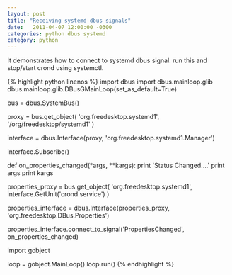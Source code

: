 ```yaml
---
layout: post
title: "Receiving systemd dbus signals"
date:   2011-04-07 12:00:00 -0300
categories: python dbus systemd
category: python
---
```


It demonstrates how to connect to systemd dbus signal. run this and stop/start crond using systemctl.

{% highlight python linenos %}
import dbus
import dbus.mainloop.glib
dbus.mainloop.glib.DBusGMainLoop(set_as_default=True)

bus = dbus.SystemBus()

proxy = bus.get_object(
    'org.freedesktop.systemd1',
    '/org/freedesktop/systemd1'
    )

interface = dbus.Interface(proxy, 'org.freedesktop.systemd1.Manager')

interface.Subscribe()

def on_properties_changed(*args, **kargs):
    print 'Status Changed....'
    print args
    print kargs

properties_proxy = bus.get_object(
    'org.freedesktop.systemd1',
    interface.GetUnit('crond.service')
    )

properties_interface = dbus.Interface(properties_proxy,
                                      'org.freedesktop.DBus.Properties')

properties_interface.connect_to_signal('PropertiesChanged',
                                       on_properties_changed)

import gobject

loop = gobject.MainLoop()
loop.run()
{% endhighlight %}